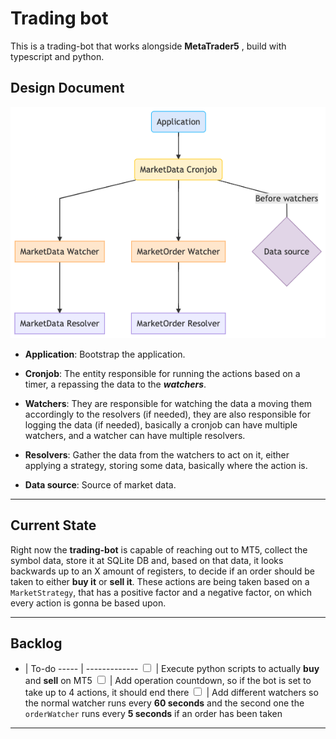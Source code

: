 # Trading bot

This is a trading-bot that works alongside **MetaTrader5** , build with typescript and python.

## Design Document

<img src="DESIGN_DOC.png" alt="design_doc"/>

- **Application**: Bootstrap the application.

- **Cronjob**: The entity responsible for running the actions based on a timer, a repassing the data to the **_watchers_**.

- **Watchers**: They are responsible for watching the data a moving them accordingly to the resolvers (if needed), they are also responsible for logging the data (if needed), basically a cronjob can have multiple watchers, and a watcher can have multiple resolvers.

- **Resolvers**: Gather the data from the watchers to act on it, either applying a strategy, storing some data, basically where the action is.

- **Data source**: Source of market data.

---

## Current State

Right now the **trading-bot** is capable of reaching out to MT5, collect the symbol data, store it at SQLite DB and, based on that data, it looks backwards up to an X amount of registers, to decide if an order should be taken to either **buy it** or **sell it**. These actions are being taken based on a `MarketStrategy`, that has a positive factor and a negative factor, on which every action is gonna be based upon.

---

## Backlog

<script>
function toggleCheck(id) {
    const span = document.getElementById(id);
    const color =  span.style.color;

    console.log({ color });
    if (color === 'gray') {
        span.style.textDecoration = 'none';
        span.style.color = 'black';
        return
    }
    span.style.textDecoration = 'line-through';
    span.style.color = 'gray';
}
</script>

- | To-do
  ----- | -------------
  <input type="checkbox" onclick="toggleCheck('span1')"/> | <span id="span1">Execute python scripts to actually **buy** and **sell** on MT5<span>
  <input type="checkbox" onclick="toggleCheck('span2')"/> | <span id="span2">Add operation countdown, so if the bot is set to take up to 4 actions, it should end there</span>
  <input type="checkbox" onclick="toggleCheck('span3')"/> | <span id="span3">Add different watchers so the normal watcher runs every **60 seconds** and the second one the `orderWatcher` runs every **5 seconds** if an order has been taken</span>

---
